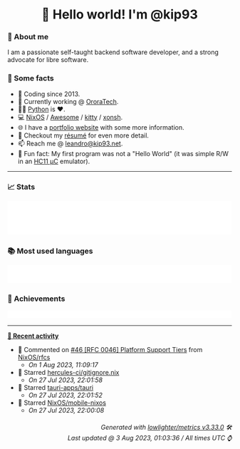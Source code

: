 <!-- README template, populated using this action:
     https://github.com/kip93/kip93/blob/main/.github/workflows/readme.yml. -->

<h1 align="center">👋 Hello world! I'm @kip93</h1> <!-- LOGIN => username -->

### 👤 About me

I am a passionate self-taught backend software developer, and a strong advocate for libre software.


### 💬 Some facts

* 📅 Coding since 2013.
* 💼 Currently working @ [OroraTech](https://ororatech.com/).
* 👨‍💻 [Python](https://github.com/search?q=user%3Akip93&l=python) is ❤️. <!-- LOGIN => username -->
* 💻 [NixOS](https://github.com/NixOS/) /
     [Awesome](https://github.com/awesomeWM/) /
     [kitty](https://github.com/kovidgoyal/kitty/) /
     [xonsh](https://github.com/xonsh/).
* 🌐 I have a [portfolio website](https://kip93.net/) with some more information.
* 📝 Checkout my [résumé](https://kip93.net/resume/) for even more detail.
* 📫 Reach me @ [leandro@kip93.net](mailto:leandro@kip93.net).
* 🎲 Fun fact: My first program was not a "Hello World" (it was simple R/W in an [HC11 µC](https://en.wikipedia.org/wiki/68HC11) emulator).


-----------------------------------------------------------------------------------------------------------------------


### 📈 Stats

![](./stats.svg)


### 📚 Most used languages <!-- by percentage, in decreasing order -->

![](./languages.svg)


### 🏅 Achievements

![](./achievements.svg)


-----------------------------------------------------------------------------------------------------------------------


**[📰 Recent activity](https://github.com/kip93)**
* 💬 Commented on [#46 [RFC 0046] Platform Support Tiers](https://github.com/NixOS/rfcs/issues/46) from [NixOS/rfcs](https://github.com/NixOS/rfcs)
  * *On 1 Aug 2023, 11:09:17*
* 🌟 Starred [hercules-ci/gitignore.nix](https://github.com/hercules-ci/gitignore.nix)
  * *On 27 Jul 2023, 22:01:58*
* 🌟 Starred [tauri-apps/tauri](https://github.com/tauri-apps/tauri)
  * *On 27 Jul 2023, 22:01:52*
* 🌟 Starred [NixOS/mobile-nixos](https://github.com/NixOS/mobile-nixos)
  * *On 27 Jul 2023, 22:00:08*
 <!-- Last activity -->


<h6 align="right"><em>
    Generated with <a href="https://github.com/lowlighter/metrics/tree/latest/">lowlighter/metrics v3.33.0</a> 🛠️<br> <!-- VERSION => MAJOR.minor.patch -->
    Last updated @ 3 Aug 2023, 01:03:36 / All times UTC ⌚ <!-- meta.generated => DD/MM/YYYY, hh:mm -->
</em></h6>
